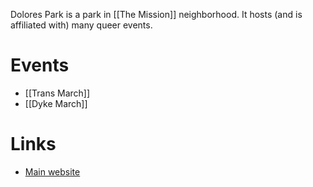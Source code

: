 Dolores Park is a park in [[The Mission]] neighborhood. It hosts (and is affiliated with) many queer events.

# Events
- [[Trans March]]
- [[Dyke March]]

# Links
- [Main website](https://sfrecpark.org/Facilities/Facility/Details/Mission-Dolores-Park-188)